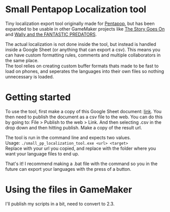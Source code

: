 # Small Pentapop Localization tool
Tiny localization export tool originally made for [Pentapop](https://play.google.com/store/apps/details?id=com.AntonBergaker.Pentapop), but has been expanded to be usable in other GameMaker projects like [The Story Goes On](https://store.steampowered.com/app/369560/The_Story_Goes_On/) and [Wally and the FANTASTIC PREDATORS](https://store.steampowered.com/app/1077450/Wally_and_the_FANTASTIC_PREDATORS/).

The actual localization is not done inside the tool, but instead is handled inside a Google Sheet (or anything that can export a csv). This means you can have custom formatting rules, comments and multiple collaborators in the same place.  
The tool relies on creating custom buffer formats thats made to be fast to load on phones, and seperates the languages into their own files so nothing unnecessary is loaded.

# Getting started
To use the tool, first make a copy of this Google Sheet document: [link](https://docs.google.com/spreadsheets/d/1DduV7bqzB3jAvBhMyimEUDVvGc78UI2iymK1-B5dEHA/edit?usp=sharing). You then need to publish the document as a csv file to the web. You can do this by going to: File > Publish to the web > Link. And then selecting .csv in the drop down and then hitting publish. Make a copy of the result url.

The tool is run in the command line and expects two values.  
Usage: `./small_pp_localization_tool.exe <url> <target>`  
Replace <url> with your url you copied, and replace <target> with the folder where you want your language files to end up.

That's it! I recommend making a .bat file with the command so you in the future can export your languages with the press of a button.

# Using the files in GameMaker
I'll publish my scripts in a bit, need to convert to 2.3. 

